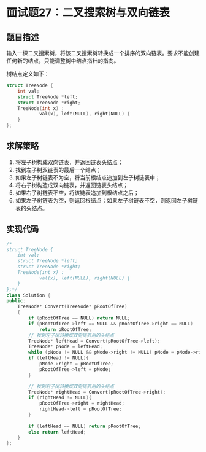 # 面试题27：二叉搜索树与双向链表

## 题目描述

输入一棵二叉搜索树，将该二叉搜索树转换成一个排序的双向链表。要求不能创建任何新的结点，只能调整树中结点指针的指向。

树结点定义如下：

```c++
struct TreeNode {
	int val;
	struct TreeNode *left;
	struct TreeNode *right;
	TreeNode(int x) :
			val(x), left(NULL), right(NULL) {
	}
};
```

## 求解策略

1. 将左子树构成双向链表，并返回链表头结点；
1. 找到左子树双链表的最后一个结点；
1. 如果左子树链表不为空，将当前根结点追加到左子树链表中；
1. 将右子树构造成双向链表，并返回链表头结点；
1. 如果右子树链表不空，将该链表追加到根结点之后；
1. 如果左子树链表为空，则返回根结点；如果左子树链表不空，则返回左子树链表的头结点。

## 实现代码

```c++
/*
struct TreeNode {
	int val;
	struct TreeNode *left;
	struct TreeNode *right;
	TreeNode(int x) :
			val(x), left(NULL), right(NULL) {
	}
};*/
class Solution {
public:
    TreeNode* Convert(TreeNode* pRootOfTree)
    {
        if (pRootOfTree == NULL) return NULL;
        if (pRootOfTree->left == NULL && pRootOfTree->right == NULL)
            return pRootOfTree;
        // 找到左子树转换成双向链表后的头结点
        TreeNode* leftHead = Convert(pRootOfTree->left);
        TreeNode* pNode = leftHead;
        while (pNode != NULL && pNode->right != NULL) pNode = pNode->right;
        if (leftHead != NULL){
            pNode->right = pRootOfTree;
            pRootOfTree->left = pNode;
        }

        // 找到右子树转换成双向链表后的头结点
        TreeNode* rightHead = Convert(pRootOfTree->right);
        if (rightHead != NULL){
            pRootOfTree->right = rightHead;
            rightHead->left = pRootOfTree;
        }
        
        if (leftHead == NULL) return pRootOfTree;
        else return leftHead;
    }
};
```